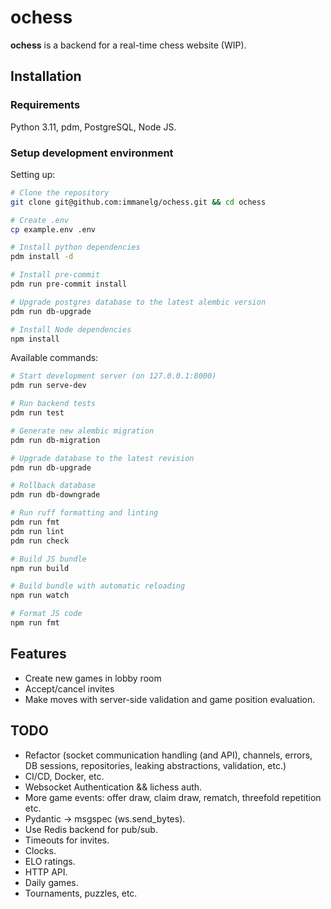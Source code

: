 # ochess

**ochess** is a backend for a real-time chess website (WIP).

## Installation
### Requirements
Python 3.11, pdm, PostgreSQL, Node JS. 

### Setup development environment
Setting up:
```bash
# Clone the repository
git clone git@github.com:immanelg/ochess.git && cd ochess

# Create .env
cp example.env .env

# Install python dependencies 
pdm install -d

# Install pre-commit
pdm run pre-commit install 

# Upgrade postgres database to the latest alembic version
pdm run db-upgrade

# Install Node dependencies
npm install
```

Available commands:
```bash
# Start development server (on 127.0.0.1:8000)
pdm run serve-dev

# Run backend tests
pdm run test

# Generate new alembic migration
pdm run db-migration 

# Upgrade database to the latest revision
pdm run db-upgrade

# Rollback database 
pdm run db-downgrade

# Run ruff formatting and linting
pdm run fmt
pdm run lint
pdm run check

# Build JS bundle
npm run build

# Build bundle with automatic reloading
npm run watch

# Format JS code
npm run fmt
```

## Features
- Create new games in lobby room
- Accept/cancel invites
- Make moves with server-side validation and game position evaluation.

## TODO
- Refactor (socket communication handling (and API), channels, errors, DB sessions, repositories, leaking abstractions, validation, etc.)
- CI/CD, Docker, etc.
- Websocket Authentication && lichess auth.
- More game events: offer draw, claim draw, rematch, threefold repetition etc.
- Pydantic -> msgspec (ws.send_bytes).
- Use Redis backend for pub/sub.
- Timeouts for invites.
- Clocks.
- ELO ratings.
- HTTP API.
- Daily games.
- Tournaments, puzzles, etc.
